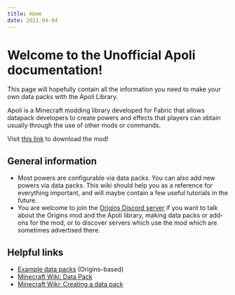 ```yaml
---
title: Home
date: 2021-04-04
---
```


# Welcome to the Unofficial Apoli documentation!

This page will hopefully contain all the information you need to make your own data packs with the Apoli Library.

Apoli is a Minecraft modding library developed for Fabric that allows datapack developers to create powers and effects that players can obtain usually through the use of other mods or commands.

Visit [this link](https://github.com/apace100/apoli) to download the mod!

## General information

-   Most powers are configurable via data packs. You can also add new powers via data packs. This wiki should help you as a reference for everything important, and will maybe contain a few useful tutorials in the future.
-   You are welcome to join the [Origins Discord server](https://discord.gg/4mTMHu3) if you want to talk about the Origins mod and the Apoli library, making data packs or add-ons for the mod, or to discover servers which use the mod which are sometimes advertised there.

## Helpful links

-   [Example data packs](https://github.com/apace100/origins-example-packs) (Origins-based)
-   [Minecraft Wiki: Data Pack](https://minecraft.gamepedia.com/Data_Pack)
-   [Minecraft Wiki: Creating a data pack](https://minecraft.gamepedia.com/Tutorials/Creating_a_data_pack)

